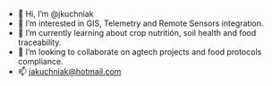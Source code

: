- 👋 Hi, I’m @jkuchniak
- :microscope: I’m interested in GIS, Telemetry and Remote Sensors integration.
- 🌱 I’m currently learning about crop nutritión, soil health and food traceability.
- :satellite: I’m looking to collaborate on agtech projects and food protocols compliance.
- 📫 jakuchniak@hotmail.com

<!---
jkuchniak/jkuchniak is a ✨ special ✨ repository because its `README.md` (this file) appears on your GitHub profile.
You can click the Preview link to take a look at your changes.
--->
